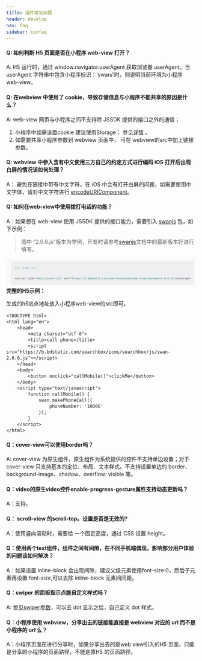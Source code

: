 ```yaml
---
title: 组件常见问题
header: develop
nav: faq
sidebar: confaq
---
```


#### Q: 如何判断 H5 页面是否在小程序 web-view 打开？

A: H5 运行时，通过 window.navigator.userAgent 获取浏览器 userAgent。当 userAgent 字符串中包含小程序标识：‘swan/’时，则说明当前环境为小程序 web-view。

#### Q: 在webview 中使用了 cookie，导致存储信息与小程序不能共享的原因是什么？

A: web-view 网页与小程序之间不支持除 JSSDK 提供的接口之外的通信； 
1. 小程序中如需设置cookie 建议使用Storage； 参见[详情](https://smartprogram.baidu.com/docs/develop/api/storage_save/) 。
2. 如需要共享小程序参数到 webview 页面中， 可在 webview的src中加上链接参数。


#### Q: webview 中参入含有中文使用三方自己的约定方式进行编码 iOS 打开后出现白屏的情况该如何处理？
A： 避免在链接中带有中文字符，在 iOS 中会有打开白屏的问题，如需要使用中文字体，请对中文字符进行 [encodeURIComponent](http://smartprogram.baidu.com/docs/develop/api/net_request/)。

#### Q: 如何在web-view中使用拨打电话的功能？
A：如果想在 web-view 使用 JSSDK 提供的接口能力，需要引入 [swanjs](/develop/component/open_web-view/) 包，如下示例：
> 图中 “2.0.6.js”版本为举例，开发时请参考[swanjs](/develop/component/open_web-view/)文档中的最新版本好进行填写。

![](../../../img/faq/webview.png)
**完整的H5示例：**

生成的h5站点地址放入小程序web-view的src即可。

```
<!DOCTYPE html>
<html lang="en">
    <head>
        <meta charset="utf-8">
        <title>call phone</title>
        <script  src="https://b.bdstatic.com/searchbox/icms/searchbox/js/swan-2.0.6.js"></script>
    </head>
    <body>
        <button onclick="callMobile()">clickMe</button>
    </body>
    <script type="text/javascript">
        function callMobile() {
            swan.makePhoneCall({
                phoneNumber: '10086' 
            });
        }
    </script>
</html>
```
#### Q：cover-view可以使用border吗？ 

A: cover-view 为原生组件，原生组件为系统提供的控件不支持单边设置；对于 cover-view 只支持基本的定位、布局、文本样式。不支持设置单边的 border、background-image、shadow、overflow: visible 等。


#### Q：video的原生video控件enable-progress-gesture属性支持动态更新吗？ 

A：支持。

#### Q： scroll-view 的scroll-top。设置是否是无效的?

A：使用竖向滚动时，需要给 <scroll-view> 一个固定高度，通过 CSS 设置 height。

#### Q：使用两个text组件，组件之间有间隙，在不同手机端偶现，影响部分用户体验的问题该如何解决？

A：如果设置 inline-block 会出现间隙，建议父级元素使用font-size:0，然后子元素再设置 font-size,可以去除 inline-block 元素间间距。

####  Q：swiper 的面板指示点能自定义样式吗？

A: [参见swiper参数](/develop/component/view_swiper/)，可以去 dot 显示之后，自己定义 dot 样式。

#### Q：小程序使用 webview，分享出去的链接能直接是 webview 对应的 url 而不是小程序的 url 么？

A：小程序页面在进行分享时，如果分享出去的是web view引入的H5 页面，只能是分享的小程序的页面路径，不能是原H5 的页面路径。

